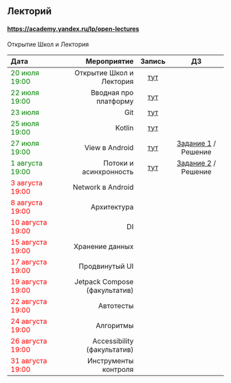 ## Лекторий
#### https://academy.yandex.ru/lp/open-lectures
Открытие Школ и Лектория

| Дата | Мероприятие | Запись | ДЗ |
|:---|---:|:---:|:---:|
|<span style="color:green;">20 июля 19:00|Открытие Школ и Лектория|[тут](https://www.youtube.com/watch?v=Cr_WwzjSJOI)|[](linkurl)|
|<span style="color:green;">22 июля 19:00|Вводная про платформу|[тут](https://www.youtube.com/watch?v=GdUI4TaGTpM)|[](linkurl)|
|<span style="color:green;">23 июля|Git|[тут](https://www.youtube.com/watch?v=7FaOi-noRMI)|[](linkurl)|
|<span style="color:green;">25 июля 19:00|Kotlin|[тут](https://www.youtube.com/watch?v=CxrVCB4XnX4)|[](linkurl)|
|<span style="color:green;">27 июля 19:00|View в Android|[тут](https://www.youtube.com/watch?v=FESw0jmTQAw)|[Задание 1](https://disk.yandex.ru/i/0cAho3qfEDnuuA) / Решение |
|<span style="color:green;">1 августа 19:00|Потоки и асинхронность|[тут](https://www.youtube.com/watch?v=M5Jl643cP34)|[Задание 2](https://disk.yandex.ru/i/0cAho3qfEDnuuA) / Решение |
|<span style="color:red;">3 августа 19:00|Network в Android|
|<span style="color:red;">8 августа 19:00|Архитектура|
|<span style="color:red;">10 августа 19:00|DI|
|<span style="color:red;">15 августа 19:00|Хранение данных|
|<span style="color:red;">17 августа 19:00|Продвинутый UI|
|<span style="color:red;">19 августа 19:00|Jetpack Compose (факультатив)|
|<span style="color:red;">22 августа 19:00|Автотесты|
|<span style="color:red;">24 августа 19:00|Алгоритмы|
|<span style="color:red;">26 августа 19:00|Accessibility (факультатив)|
|<span style="color:red;">31 августа 19:00|Инструменты контроля|